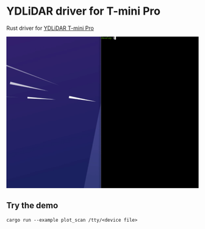 # YDLiDAR driver for T-mini Pro

Rust driver for [YDLiDAR T-mini Pro](https://www.ydlidar.com/products/view/22.html)

![](images/plot_scan.gif)

## Try the demo

```
cargo run --example plot_scan /tty/<device file>
```
